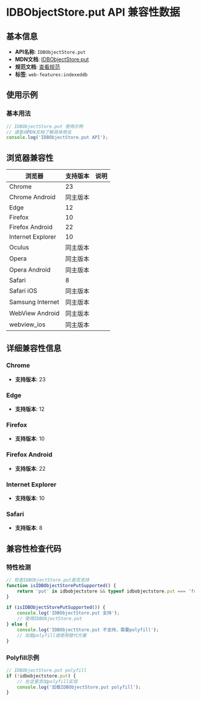 # IDBObjectStore.put API 兼容性数据

## 基本信息

- **API名称**: `IDBObjectStore.put`
- **MDN文档**: [IDBObjectStore.put](https://developer.mozilla.org/docs/Web/API/IDBObjectStore/put)
- **规范文档**: [查看规范](https://w3c.github.io/IndexedDB/#ref-for-dom-idbobjectstore-put①)
- **标签**: `web-features:indexeddb`

## 使用示例

### 基本用法

```javascript
// IDBObjectStore.put 使用示例
// 请查阅MDN文档了解具体用法
console.log('IDBObjectStore.put API');
```

## 浏览器兼容性

| 浏览器 | 支持版本 | 说明 |
|--------|----------|------|
| Chrome | 23 |  |
| Chrome Android | 同主版本 |  |
| Edge | 12 |  |
| Firefox | 10 |  |
| Firefox Android | 22 |  |
| Internet Explorer | 10 |  |
| Oculus | 同主版本 |  |
| Opera | 同主版本 |  |
| Opera Android | 同主版本 |  |
| Safari | 8 |  |
| Safari iOS | 同主版本 |  |
| Samsung Internet | 同主版本 |  |
| WebView Android | 同主版本 |  |
| webview_ios | 同主版本 |  |

## 详细兼容性信息

### Chrome

- **支持版本**: 23

### Edge

- **支持版本**: 12

### Firefox

- **支持版本**: 10

### Firefox Android

- **支持版本**: 22

### Internet Explorer

- **支持版本**: 10

### Safari

- **支持版本**: 8

## 兼容性检查代码

### 特性检测

```javascript
// 检查IDBObjectStore.put是否支持
function isIDBObjectStorePutSupported() {
    return 'put' in idbobjectstore && typeof idbobjectstore.put === 'function';
}

if (isIDBObjectStorePutSupported()) {
    console.log('IDBObjectStore.put 支持');
    // 使用IDBObjectStore.put
} else {
    console.log('IDBObjectStore.put 不支持，需要polyfill');
    // 加载polyfill或使用替代方案
}
```

### Polyfill示例

```javascript
// IDBObjectStore.put polyfill
if (!idbobjectstore.put) {
    // 在这里添加polyfill实现
    console.log('加载IDBObjectStore.put polyfill');
}
```

